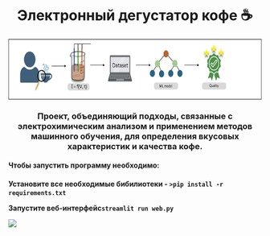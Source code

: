 <h1 align="center">Электронный дегустатор кофе ☕</h1>

<p align="center">
  <img align="center" src="https://github.com/RodionGolovinsky/coffee_tester/blob/d2d83ccafb63ad913526be8c35c045a9f4025586/demo_app/media/picture1.jpg" height="120", class="center"/>
</p>
<h3 align="center">Проект, объединяющий подходы, связанные с электрохимическим анализом и применением методов машинного обучения, для определения вкусовых характеристик и качества кофе.</h3>
<h4> <b> Чтобы запустить программу необходимо: </b><h4>
<p>Установите все необходимые бибилиотеки - <code>>pip install -r requirements.txt</code></p>
<p>Запустите веб-интерфейс<code>streamlit run web.py</code></p>
<img src="https://github.com/RodionGolovinsky/coffee_tester/blob/d2d83ccafb63ad913526be8c35c045a9f4025586/demo_app/media/screencast.gif" height="70">

